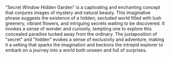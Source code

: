 
"Secret Window Hidden Garden" is a captivating and enchanting concept that conjures images of mystery and natural beauty. This imaginative phrase suggests the existence of a hidden, secluded world filled with lush greenery, vibrant flowers, and intriguing secrets waiting to be discovered. It invokes a sense of wonder and curiosity, tempting one to explore this concealed paradise tucked away from the ordinary. The juxtaposition of "secret" and "hidden" evokes a sense of exclusivity and adventure, making it a setting that sparks the imagination and beckons the intrepid explorer to embark on a journey into a world both unseen and full of surprises.
